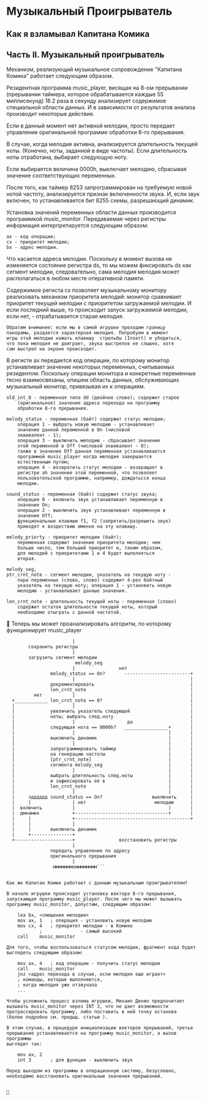 # Музыкальный Проигрыватель




## Как я взламывал Капитана Комика


## Часть II. Музыкальный проигрыватель


Механизм, реализующий музыкальное сопровождение "Капитана Комика"
работает следующим образом.

Резидентная программа music_player, висящая на 8-ом прерывании
(прерывании таймера, которое обрабатывается каждые 55 миллисекунд) 18.2
раза в секунду анализирует содержимое специальной области данных. И в
зависимости от результатов анализа производит некоторые действия.

Если в данный момент нет активной мелодии, просто передает управление
оригинальной программе обработки 8-го прерывания.

В случае, когда мелодия активна, анализируется длительность текущей
ноты. (Конечно, ноты, заданной в виде частоты). Если длительность ноты
отработана, выбирает следующую ноту.

Если выбирается величина 0000h, выключает мелодию, сбрасывая значение
соответствующих переменных.

После того, как таймер 8253 запрограммирован на требуемую новой нотой
частоту, анализируется признак включенности звука. И, если звук включен,
то устанавливается бит 8255 схемы, разрешающий динамик.


Установка значений переменных области данных производится программкой
music_monitor. Передаваемая через регистры информация интерпретируется
следующим образом:

	ax - код операции;
	cx - приоритет мелодии;
	bx - адрес мелодии.

Что касается адреса мелодии. Поскольку в момент вызова не изменяется
состояние регистра ds, то мы можем фиксировать ds как сегмент мелодии,
следовательно, сама мелодия мелодия может располагаться в любом месте
оперативной памяти.

Содержимое региста cx позволяет музыкальному монитору реализовать
механизм приоритета мелодий: монитор сравнивает приоритет текущей
мелодии с приоритетом загружаемой мелодии. И если последний выше, то
происходит запуск загружаемой мелодии, если нет, - отрабатывается старая
мелодия.

	Обратим внимание: если мы в самой игрушке проходим границу
	панорамы, раздается характерная мелодия. Попробуем в момент
	игры этой мелодии нажать клавишу  стрельбы (Insert) и убедиться,
	что пока мелодия не доиграет, звука выстрелов не слышно, хотя
	сам выстрел на экране происходит.


В регисте ax передается код операции, по которому монитор устанавливает 
значение некоторых переменных, считываемых резидентом. Поскольку 
операции монитора и конкретные переменные тесно взаимосвязаны, опишем 
область данных, обслуживающих музыкальный монитор, привязывая их к 
операциям.

	old_int_8 - переменная типа dd (двойное слово); содержит старое 
		(оригинальное) значение адреса перехода на программу 
		обработки 8-го прерывания.

	melody_status - переменная (байт) содержит статус мелодии;
		операция 1 - выбрать новую мелодию - устанавливает 
		значение данной переменной в On (числовой 
		эквивалент - 1);
		операция 3 - выключить мелодию - сбрасывает значение 
		этой переменной в Off (числовой эквивалент - 0);
		также в значение Off данная переменная устанавливается
		программой music_player когда мелодия завершается 
		естественным путем;
		операция 4 - возвратить статус мелодии - возвращает в 
		регистре ah значение этой переменной, что позволяет 
		пользовательской программе, например, дождатьсся конца 
		мелодии.

	sound_status - переменная (байт) содержит статус звука; 
		операция 0 - включить звук устанавливает переменную в 
		значение On;
		операция 2 - выключить звук устанавливает переменную в 
		значение Off;
		функциональные клавиши f1, f2 (запретить/разрешить звук) 
		приводят к воздествию именно на эту клавишу.

	melody_priorty - приоритет мелодии (байт);
		переменная содержит значение приоритета мелодии; чем 
		больше число, тем больший приоритет и, таким образом, 
		для мелодий с приоритетами 1 и 4 будет выполняться 
		вторая.

	melody_seg, 
	ptr_crnt_note - сегмент мелодии, указатель на текущую ноту - 
		пара переменных (слово, слово) содержит 4-рех байтный 
		указатель на текущую ноту; операция 1 - установить новую 
		мелодию - устанавливает данные значения.

	len_crnt_note - длительность текущей ноты - переменная (слово)
		содержит остаток длительности текущей ноты, который 
		необходимо отыграть с данной частотой.

Теперь мы может проанализировать алгоритм, по которому функционирует 
music_player
```                 мммммммямммммммм
                        |
		сохранить регистры
                        |
		загрузить сегмент мелодии
                         melody_seg
                        |                нет
                melody_status == On?       ------------------------+
                        |                                          |
                декрементировать                                   |
                len_crnt_note                                      |
          нет           |                                          |
  +____________ len_crnt_note == 0?                                |
  |                     |                                          |
  |             увеличить указатель следующей                      |
  |             ноты; выбрать след.ноту                            |
  |                     |                   да                     |
  |             следующая нота == 0000h?   ________________+       |
  |                     |                                  |       |
  |             выключить динамик                          |       |
  |                     |                                  |       |
  |             запрограммировать таймер                   |       |
  |             на генерацию частоты                       |       |
  |             [ptr_crnt_note]                            |       |
  |             сегмента melody_seg                        |       |
  |                     |                                  |       |
  |             выбрать длительность след.ноты             |       |
  |             и зафиксировать ее в                       |       |
  |             len_crnt_note                              |       |
  |                     |                                  |       |
  |     здддддд sound_status == On?                  выключить     |
  |     |               | нет                         мелодию      |
  |  включить           |                                  |       |
  |  дмнамик            +----------------------------------+       |
  |     |               +------------------------------------------+
  |     |               |
  |     |       выключить динамик                                   
  |     +---------------+
  +---------------------+                восстановить регистры                               
                        |
                передать управление по адресу 
                оригинального прерывания
                        |
                 мммммммомммммммм```


Как же Капитан Комик работает с данным музыкальным проигрывателем?

В начале игрушки происходит установка вектора 8-го прерывания, 
запускающая программу music_player. После чего мы может вызывать 
программу music_monitor, допустим, следующим образом:

	lea	bx, <смещение мелодии>
	mov	ax, 1	; операция - установить новую мелодию
	mov	cx, 4	; приоритет мелодии - в Комике
			;              - самый высокий
	call	music_monitor

Для того, чтобы воспользоваться статусом мелодии, фрагмент кода будет 
выглядеть следующим образом:

	mov	ax, 4	; код операции - получить статус мелодии
	call	music_monitor
	jnz	<адрес перехода в случае, если мелодия еще играет>
	; команды, которые выполняются, 
	; когда мелодия уже отзвучала
	...

Чтобы усложнить процесс взлома игрушки, Михаил Денио предпочитает 
вызывать music_monitor через INT 3, что не дает возможности 
протрассировать программу, либо поставить в ней точку останова
(более подробно см. предыд. статью ).

В этом случае, в процедуре инициализации векторов прерываний, третье 
прерывание устанавливается на программу music_monitor, а вызов программы 
выглядит так:

	mov	ax, 2
	int 3		; для функции - выключить звук

Перед выходом из программы в операционную систему, безусловно, 
необходимо восстановить оригинальные значения прерываний.




